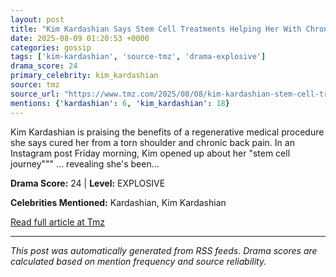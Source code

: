 ```yaml
---
layout: post
title: "Kim Kardashian Says Stem Cell Treatments Helping Her With Chronic Back Pain"""
date: 2025-08-09 01:20:53 +0000
categories: gossip
tags: ['kim-kardashian', 'source-tmz', 'drama-explosive']
drama_score: 24
primary_celebrity: kim_kardashian
source: tmz
source_url: "https://www.tmz.com/2025/08/08/kim-kardashian-stem-cell-treatments/"""
mentions: {'kardashian': 6, 'kim_kardashian': 18}
---
```


Kim Kardashian is praising the benefits of a regenerative medical procedure she says cured her from a torn shoulder and chronic back pain. In an Instagram post Friday morning, Kim opened up about her "stem cell journey""" ... revealing she's been…

**Drama Score:** 24 | **Level:** EXPLOSIVE

**Celebrities Mentioned:** Kardashian, Kim Kardashian

[Read full article at Tmz](https://www.tmz.com/2025/08/08/kim-kardashian-stem-cell-treatments/)

---
*This post was automatically generated from RSS feeds. Drama scores are calculated based on mention frequency and source reliability.*
